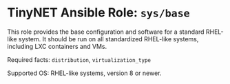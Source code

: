 # TinyNET Ansible Role: `sys/base`

This role provides the base configuration and software for a standard RHEL-like system.
It should be run on all standardized RHEL-like systems, including LXC containers and VMs.

Required facts: `distribution`, `virtualization_type`

Supported OS: RHEL-like systems, version 8 or newer.
